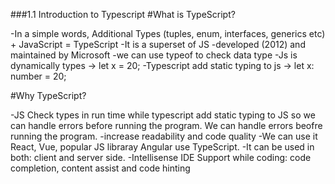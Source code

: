 ###1.1 Introduction to Typescript
#What is TypeScript?

-In a simple words, Additional Types (tuples, enum, interfaces, generics etc) + JavaScript = TypeScript
-It is a superset of JS
-developed (2012) and maintained by Microsoft
-we can use typeof to check data type
-Js is dynamically types -> let x = 20;
-Typescript add static typing to js -> let x: number = 20;

#Why TypeScript?

-JS Check types in run time while typescript add static typing to JS so we can handle errors before running the program. We can handle errors beofre running the program.
-increase readability and code quality
-We can use it React, Vue, popular JS libraray Angular use TypeScript.
-It can be used in both: client and server side.
-Intellisense IDE Support while coding: code completion, content assist and code hinting
